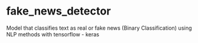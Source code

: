 # fake_news_detector
 Model that classifies text as real or fake news (Binary Classification) using NLP methods with tensorflow - keras
